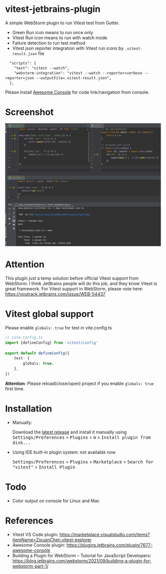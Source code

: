 # vitest-jetbrains-plugin

<!-- Plugin description -->
A simple WebStorm plugin to run Vitest test from Gutter.

* Green Run icon means to run once only
* Vitest Run icon means to run with watch mode
* Failure detection to run test method
* Vitest json reporter integration with Vitest run icons by `.vitest-result.json` file

```
  "scripts": {
    "test": "vitest --watch",
    "webstorm-integration": "vitest --watch --reporter=verbose --reporter=json --outputFile=.vitest-result.json",
  },
```

Please install [Awesome Console](https://plugins.jetbrains.com/plugin/7677-awesome-console) for code link/navigation from console.

<!-- Plugin description end -->

# Screenshot

![Vitest](screenshot.png)

# Attention

This plugin just a temp solution before official Vitest support from WebStorm.
I think JetBrains people will do this job, and they know Vitest is great framework.
For Vitest support in WebStorm, please vote here: https://youtrack.jetbrains.com/issue/WEB-54437

# Vitest global support

Please enable `globals: true` for test in vite.config.ts

```typescript
// vite.config.ts
import {defineConfig} from 'vitest/config'

export default defineConfig({
    test: {
        globals: true,
    },
})
```

**Attention**: Please reload(close/open) project if you enable `globals: true` first time.

# Installation

- Manually:

  Download the [latest release](https://github.com/linux-china/vitest-jetbrains-plugin/releases/latest) and install it manually using
  <kbd>Settings/Preferences</kbd> > <kbd>Plugins</kbd> > <kbd>⚙️</kbd> > <kbd>Install plugin from disk...</kbd>

- Using IDE built-in plugin system: not available now

  <kbd>Settings/Preferences</kbd> > <kbd>Plugins</kbd> > <kbd>Marketplace</kbd> > <kbd>Search for "vitest"</kbd> >
  <kbd>Install Plugin</kbd>

# Todo

* Color output on console for Linux and Mac

# References

* Vitest VS Code plugin: https://marketplace.visualstudio.com/items?itemName=ZixuanChen.vitest-explorer
* Awesome Console plugin: https://plugins.jetbrains.com/plugin/7677-awesome-console
* Building a Plugin for WebStorm – Tutorial for JavaScript Developers: https://blog.jetbrains.com/webstorm/2021/09/building-a-plugin-for-webstorm-part-1/